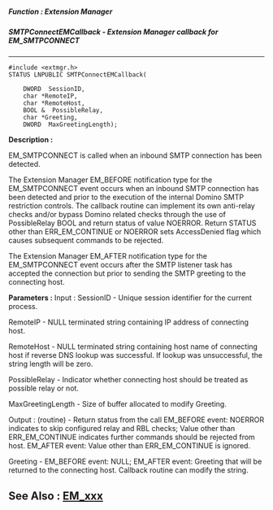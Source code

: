 ##### Function : Extension Manager
##### SMTPConnectEMCallback - Extension Manager callback for EM_SMTPCONNECT
---
```
#include <extmgr.h>
STATUS LNPUBLIC SMTPConnectEMCallback(

	DWORD  SessionID,
	char *RemoteIP,
	char *RemoteHost,
	BOOL &  PossibleRelay,
	char *Greeting,
	DWORD  MaxGreetingLength);
```
**Description :**

EM_SMTPCONNECT is called when an inbound SMTP connection has been detected.
	
The Extension Manager EM_BEFORE notification type for the EM_SMTPCONNECT event 
occurs when an inbound SMTP connection has been detected and prior to the 
execution of the internal Domino SMTP restriction controls.  The callback 
routine can implement its own anti-relay checks and/or bypass Domino related 
checks through the use of PossibleRelay BOOL and return status of value 
NOERROR.  Return STATUS other than ERR_EM_CONTINUE or NOERROR sets AccessDenied 
flag which causes subsequent commands to be rejected.  

The Extension Manager EM_AFTER notification type for the EM_SMTPCONNECT event 
occurs after the SMTP listener task has accepted the connection but prior to 
sending the SMTP greeting to the connecting host.

**Parameters :**
Input :
SessionID  -  Unique session identifier for the current process.

RemoteIP  -  NULL terminated string containing IP address of connecting host.

RemoteHost  -  NULL terminated string containing host name of connecting host if reverse DNS lookup was successful.  If lookup was unsuccessful, the string length will be zero. 

PossibleRelay  -  Indicator whether connecting host should be treated as possible relay or not.

MaxGreetingLength  -  Size of buffer allocated to modify Greeting.

Output :
(routine)  -  Return status from the call 
EM_BEFORE event: NOERROR indicates to skip configured relay and RBL checks; Value other than  ERR_EM_CONTINUE indicates further commands should be rejected from host.
EM_AFTER event: Value other than ERR_EM_CONTINUE is ignored.


Greeting  -  EM_BEFORE event: NULL; EM_AFTER event: Greeting that will be returned to the connecting host.  Callback routine can modify the string.


**See Also :**
[EM_xxx](/domino-c-api-docs/reference/Symb/EM_xxx)
---
